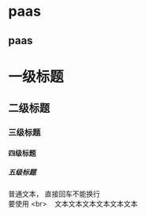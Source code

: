 paas
======
paas
------
# 一级标题 <br>
## 二级标题 <br>
### 三级标题 <br>
#### 四级标题 <br>
##### 五级标题 </br>
普通文本，
直接回车不能换行<br>
要使用 \<br>
    文本文本文本文本文本文本
